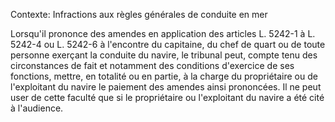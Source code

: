 Contexte: Infractions aux règles générales de conduite en mer

Lorsqu'il prononce des amendes en application des articles L. 5242-1 à L. 5242-4 ou L. 5242-6 à l'encontre du capitaine, du chef de quart ou de toute personne exerçant la conduite du navire, le tribunal peut, compte tenu des circonstances de fait et notamment des conditions d'exercice de ses fonctions, mettre, en totalité ou en partie, à la charge du propriétaire ou de l'exploitant du navire le paiement des amendes ainsi prononcées. Il ne peut user de cette faculté que si le propriétaire ou l'exploitant du navire a été cité à l'audience.